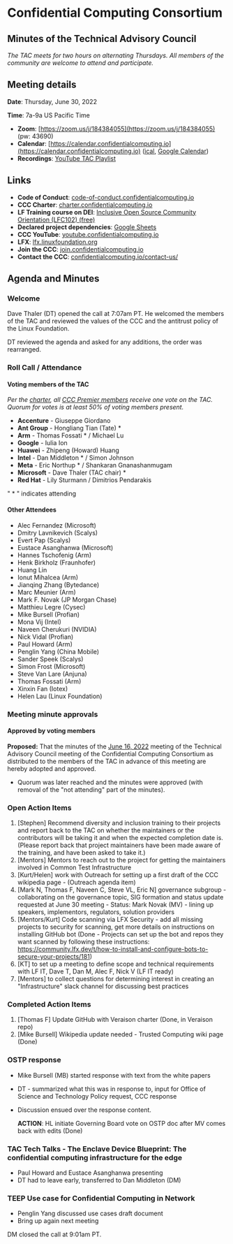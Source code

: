 # Confidential Computing Consortium 
## Minutes of the Technical Advisory Council 

*The TAC meets for two hours on alternating Thursdays. All members of the community are welcome to attend and participate.*

## Meeting details

**Date**: Thursday, June 30, 2022

**Time**: 7a-9a US Pacific Time

* **Zoom**: [https://zoom.us/j/184384055](https://zoom.us/j/184384055) (pw: 43690)
* **Calendar**: [https://calendar.confidentialcomputing.io](https://calendar.confidentialcomputing.io) ([ical](https://calendar.google.com/calendar/ical/c_c0pcihr7n2n1k3a38i32d9ag10%40group.calendar.google.com/public/basic.ics), [Google Calendar](https://calendar.google.com/calendar/u/0/r?cid=c_c0pcihr7n2n1k3a38i32d9ag10@group.calendar.google.com))
* **Recordings**: [YouTube TAC Playlist](https://www.youtube.com/playlist?list=PLmfkUJc39uMjaB_I1dYW72I44kr9QzG_B)

## Links

* **Code of Conduct**: [code-of-conduct.confidentialcomputing.io](https://code-of-conduct.confidentialcomputing.io)
* **CCC Charter**: [charter.confidentialcomputing.io](https://charter.confidentialcomputing.io)
* **LF Training course on DEI**: [Inclusive Open Source Community Orientation (LFC102) (free)](https://training.linuxfoundation.org/training/inclusive-open-source-community-orientation-lfc102/)
* **Declared project dependencies**: [Google Sheets](https://docs.google.com/spreadsheets/d/1UKnbbGWXYLjnPZsox3zmYo59nv3XSXjePfas5E2fER0/edit#gid=0)
* **CCC YouTube**: [youtube.confidentialcomputing.io](https://youtube.confidentialcomputing.io)
* **LFX**: [lfx.linuxfoundation.org](https://lfx.linuxfoundation.org)
* **Join the CCC**: [join.confidentialcomputing.io](https://join.confidentialcomputing.io)
* **Contact the CCC**: [confidentialcomputing.io/contact-us/](https://confidentialcomputing.io/contact-us/)

## Agenda and Minutes

### Welcome
Dave Thaler (DT) opened the call at 7:07am PT. He welcomed the members of the TAC and reviewed the values of the CCC and the antitrust policy of the Linux Foundation.

DT reviewed the agenda and asked for any additions, the order was rearranged.

### Roll Call / Attendance

#### Voting members of the TAC

*Per the [charter](https://charter.confidentialcomputing.io), all [CCC Premier members](https://confidentialcomputing.io/members/) receive one vote on the TAC. Quorum for votes is at least 50% of voting members present.*

* **Accenture** - Giuseppe Giordano
* **Ant Group** - Hongliang Tian (Tate) *
* **Arm** - Thomas Fossati * / Michael Lu
* **Google** - Iulia Ion
* **Huawei** - Zhipeng (Howard) Huang
* **Intel** - Dan Middleton * / Simon Johnson
* **Meta** - Eric Northup * / Shankaran Gnanashanmugam
* **Microsoft** - Dave Thaler (TAC chair) *
* **Red Hat** - Lily Sturmann / Dimitrios Pendarakis

" * " indicates attending

#### Other Attendees
* Alec Fernandez (Microsoft)
* Dmitry Lavnikevich (Scalys)
* Evert Pap (Scalys)
* Eustace Asanghanwa (Microsoft)
* Hannes Tschofenig (Arm)
* Henk Birkholz (Fraunhofer)
* Huang Lin
* Ionut Mihalcea (Arm)
* Jianqing Zhang (Bytedance)
* Marc Meunier (Arm)
* Mark F. Novak (JP Morgan Chase)
* Matthieu Legre (Cysec)
* Mike Bursell (Profian)
* Mona Vij (Intel)
* Naveen Cherukuri (NVIDIA)
* Nick Vidal (Profian)
* Paul Howard (Arm)
* Penglin Yang (China Mobile)
* Sander Speek (Scalys)
* Simon Frost (Microsoft)
* Steve Van Lare (Anjuna)
* Thomas Fossati (Arm)
* Xinxin Fan (Iotex)
* Helen Lau (Linux Foundation)

### Meeting minute approvals
#### Approved by voting members

**Proposed:** That the minutes of the [June 16, 2022](https://github.com/confidential-computing/governance/blob/main/TAC/Meetings/2022/2022-06-16/CCC_TAC_Minutes-2022-06-16.md) meeting of the Technical Advisory Council meeting of the Confidential Computing Consortium as distributed to the members of the TAC in advance of this meeting are hereby adopted and approved.

 * Quorum was later reached and the minutes were approved (with removal of the "not attending" part of the minutes). 
 
### Open Action Items
1. [Stephen] Recommend diversity and inclusion training to their projects and report back to the TAC on whether the maintainers or the contributors will be taking it and when the expected completion date is.
(Please report back that project maintainers have been made aware of the training, and have been asked to take it.)
1. [Mentors] Mentors to reach out to the project for getting the maintainers involved in Common Test Infrastructure
1. [Kurt/Helen] work with Outreach for setting up a first draft of the CCC wikipedia page - (Outreach agenda item)
1. [Mark N, Thomas F, Naveen C, Steve VL, Eric N] governance subgroup - collaborating on the governance topic, SIG formation and status update requested at June 30 meeting - Status: Mark Novak (MV) - lining up speakers, implementors, regulators, solution providers
1. [Mentors/Kurt] Code scanning via LFX Security - add all missing projects to security for scanning, get more details on instructions on installing GitHub bot (Done - Projects can set up the bot and repos they want scanned by following these instructions: https://community.lfx.dev/t/how-to-install-and-configure-bots-to-secure-your-projects/181)
1. [KT] to set up a meeting to define scope and technical requirements with LF IT, Dave T, Dan M, Alec F, Nick V (LF IT ready)
1. [Mentors] to collect questions for determining interest in creating an "Infrastructure" slack channel for discussing best practices

### Completed Action Items
1. [Thomas F] Update GitHub with Veraison charter (Done, in Veraison repo)
2. [Mike Bursell] Wikipedia update needed - Trusted Computing wiki page (Done)

### OSTP response
* Mike Bursell (MB) started response with text from the white papers 
* DT - summarized what this was in response to, input for Office of Science and Technology Policy request, CCC response
* Discussion ensued over the response content. 

	**ACTION**: HL initiate Governing Board vote on OSTP doc after MV comes back with edits (Done)

### TAC Tech Talks - The Enclave Device Blueprint: The confidential computing infrastructure for the edge
* Paul Howard and Eustace Asanghanwa presenting
* DT had to leave early, transferred to Dan Middleton (DM)

### TEEP Use case for Confidential Computing in Network
* Penglin Yang discussed use cases draft document
* Bring up again next meeting
  
DM closed the call at 9:01am PT.
